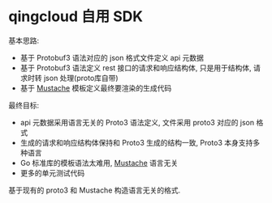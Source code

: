 # qingcloud 自用 SDK

基本思路:

- 基于 Protobuf3 语法对应的 json 格式文件定义 api 元数据
- 基于 Protobuf3 语法定义 rest 接口的请求和响应结构体, 只是用于结构体, 请求时转 json 处理(proto库自带)
- 基于 [Mustache](http://mustache.github.io) 模板定义最终要渲染的生成代码

最终目标:

- api 元数据采用语言无关的 Proto3 语法定义, 文件采用 proto3 对应的 json 格式
- 生成的请求和响应结构体保持和 Proto3 生成的结构一致, Proto3 本身支持多种语言
- Go 标准库的模板语法太难用, [Mustache](http://mustache.github.io) 语言无关
- 更多的单元测试代码

基于现有的 proto3 和 Mustache 构造语言无关的格式.
